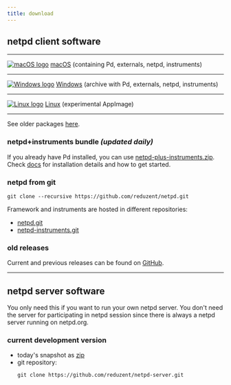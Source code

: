 ```yaml
---
title: download
---
```


## netpd client software

---

[![macOS logo](../images/macos_small.png)](/software/netpd-current-macos.dmg)  [macOS](/software/netpd-current-macos.dmg) (containing Pd, externals, netpd, instruments)

---

[![Windows logo](../images/windows_small.png)](/software/netpd-current-windows.zip) [Windows](/software/netpd-current-windows.zip) (archive with Pd, externals, netpd, instruments)

---

[![Linux logo](../images/linux_small.png)](/software/netpd-current-x86_64.AppImage) [Linux](/software/netpd-current-x86_64.AppImage) (experimental AppImage)

---

See older packages [here](https://netpd.org/software/).


### netpd+instruments bundle *(updated daily)*

If you already have Pd installed, you can use
[netpd-plus-instruments.zip](https://netpd.org/~roman/netpd-plus-instruments.zip).
Check [docs](/docs/) for installation details and how to get started.

### netpd from git

<!---
![Git logo](../images/git_small.png)
--->

```
git clone --recursive https://github.com/reduzent/netpd.git
```

Framework and instruments are hosted in different repositories:
  * [netpd.git](https://github.com/reduzent/netpd)
  * [netpd-instruments.git](https://github.com/reduzent/netpd-instruments)


### old releases

Current and previous releases can be found on [GitHub](https://github.com/reduzent/netpd/releases/).

---

## netpd server software

You only need this if you want to run your own netpd server. You
don't need the server for participating in netpd session since there
is always a netpd server running on netpd.org.

### current development version

* today's snapshot as [zip](https://github.com/reduzent/netpd-server/zipball/master)
* git repository:
  ```
  git clone https://github.com/reduzent/netpd-server.git
  ```

